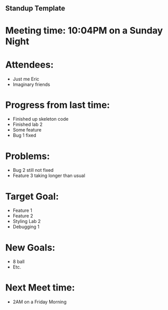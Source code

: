 ## Standup Template

# Meeting time: 10:04PM on a Sunday Night

# Attendees:
- Just me Eric
- Imaginary friends

# Progress from last time:
- Finished up skeleton code
- Finished lab 2
- Some feature
- Bug 1 fixed

# Problems:
- Bug 2 still not fixed
- Feature 3 taking longer than usual

# Target Goal:
- Feature 1
- Feature 2
- Styling Lab 2
- Debugging 1

# New Goals:
- 8 ball
- Etc.

# Next Meet time:
- 2AM on a Friday Morning